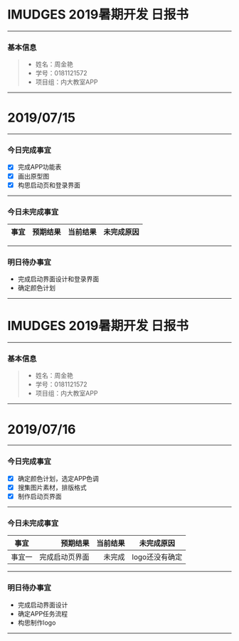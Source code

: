 # IMUDGES 2019暑期开发 日报书

------

### 基本信息

> - 姓名：周金艳
> - 学号：0181121572
> - 项目组：内大教室APP

------

# 2019/07/15

------

### 今日完成事宜

- [x] 完成APP功能表
- [x] 画出原型图
- [x] 构思启动页和登录界面
------

### 今日未完成事宜

| 事宜   | 预期结果 | 当前结果 | 未完成原因 |
| ------ | -------: | -------: | :--------: |

------

### 明日待办事宜

- 完成启动界面设计和登录界面
-  确定颜色计划

------

# IMUDGES 2019暑期开发 日报书

------

### 基本信息

> - 姓名：周金艳
> - 学号：0181121572
> - 项目组：内大教室APP

------

# 2019/07/16

------

### 今日完成事宜

- [x] 确定颜色计划，选定APP色调
- [x] 搜集图片素材，排版格式
- [x] 制作启动页界面
------

### 今日未完成事宜

| 事宜   | 预期结果 | 当前结果 | 未完成原因 |
| ------ | -------: | -------: | :--------: |
|  事宜一  |完成启动页界面 | 未完成 | logo还没有确定 |

------

### 明日待办事宜

- 完成启动界面设计
- 确定APP任务流程
- 构思制作logo

------
